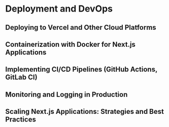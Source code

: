 # Deployment and DevOps

## Deploying to Vercel and Other Cloud Platforms

## Containerization with Docker for Next.js Applications

## Implementing CI/CD Pipelines (GitHub Actions, GitLab CI)

## Monitoring and Logging in Production

## Scaling Next.js Applications: Strategies and Best Practices
